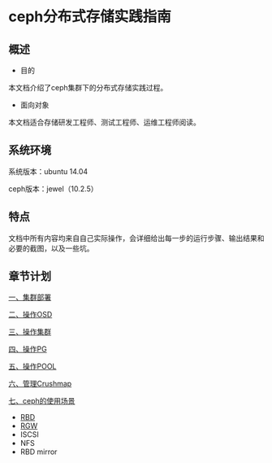 # ceph分布式存储实践指南

## 概述

* 目的

本文档介绍了ceph集群下的分布式存储实践过程。

* 面向对象

本文档适合存储研发工程师、测试工程师、运维工程师阅读。

## 系统环境

系统版本：ubuntu 14.04

ceph版本：jewel（10.2.5）

## 特点

文档中所有内容均来自自己实际操作，会详细给出每一步的运行步骤、输出结果和必要的截图，以及一些坑。

## 章节计划

[一、集群部署](chapter1/README.md)

[二、操作OSD](chapter2/README.md)

[三、操作集群](chapter3/README.md)

[四、操作PG](chapter4/README.md)

[五、操作POOL](chapter5/README.md)

[六、管理Crushmap](chapter6/README.md)

[七、ceph的使用场景](chapter7/README.md)

* [RBD](chapter7/section1/README.md)
* [RGW](chapter7/section2/README.md)
* ISCSI
* NFS
* RBD mirror



